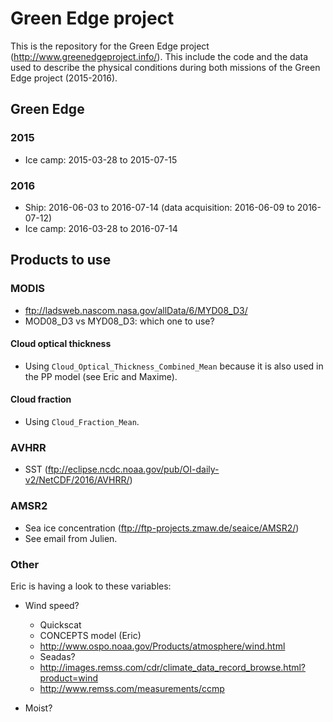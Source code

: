 # Green Edge project

This is the repository for the Green Edge project (http://www.greenedgeproject.info/). This include the code and the data used to describe the physical conditions during both missions of the Green Edge project (2015-2016).

## Green Edge

### 2015

- Ice camp: 2015-03-28 to 2015-07-15

### 2016

- Ship: 2016-06-03 to 2016-07-14 (data acquisition: 2016-06-09 to 2016-07-12)
- Ice camp: 2016-03-28 to 2016-07-14

## Products to use

### MODIS

- ftp://ladsweb.nascom.nasa.gov/allData/6/MYD08_D3/
- MOD08_D3 vs MYD08_D3: which one to use?

#### Cloud optical thickness

- Using `Cloud_Optical_Thickness_Combined_Mean` because it is also used in the PP model (see Eric and Maxime).

#### Cloud fraction

- Using `Cloud_Fraction_Mean`.

### AVHRR

- SST (ftp://eclipse.ncdc.noaa.gov/pub/OI-daily-v2/NetCDF/2016/AVHRR/)

### AMSR2

- Sea ice concentration (ftp://ftp-projects.zmaw.de/seaice/AMSR2/)
- See email from Julien.

### Other

Eric is having a look to these variables:

- Wind speed?
  - Quickscat
  - CONCEPTS model (Eric)
  - http://www.ospo.noaa.gov/Products/atmosphere/wind.html
  - Seadas?
  - http://images.remss.com/cdr/climate_data_record_browse.html?product=wind
  - http://www.remss.com/measurements/ccmp

- Moist?
